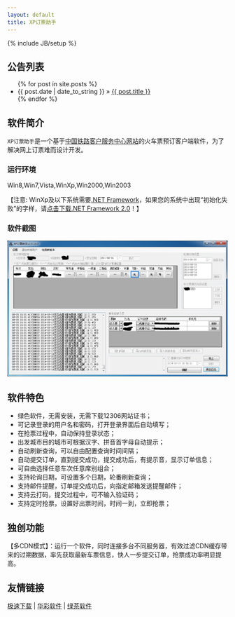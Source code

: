 ```yaml
---
layout: default
title: XP订票助手
---
```

{% include JB/setup %}

## 公告列表

<ul class="posts">
  {% for post in site.posts %}
    <li><span>{{ post.date | date_to_string }}</span> &raquo; <a href="{{ BASE_PATH }}{{ post.url }}">{{ post.title }}</a></li>
  {% endfor %}
</ul>

## 软件简介

`XP订票助手`是一个基于<a href="http://www.12306.cn/" target="_blank" title="中国铁路客户服务中心网站">中国铁路客户服务中心网站</a>的火车票预订客户端软件，为了解决网上订票难而设计开发。

### 运行环境

Win8,Win7,Vista,WinXp,Win2000,Win2003

【注意: WinXp及以下系统需要<a href="https://www.microsoft.com/zh-cn/download/details.aspx?id=1639" target="_blank">.NET Framework</a>，如果您的系统中出现“初始化失败”的字样，请<a href="http://download.microsoft.com/download/c/6/e/c6e88215-0178-4c6c-b5f3-158ff77b1f38/NetFx20SP2_x86.exe" target="_blank">点击下载.NET Framework 2.0</a>！】

### 软件截图

<img src="image/index_1.jpg" />

## 软件特色

- 绿色软件，无需安装，无需下载12306网站证书；
- 可记录登录的用户名和密码，打开登录界面后自动填写；
- 在抢票过程中，自动保持登录状态；
- 出发城市目的城市可根据汉字、拼音首字母自动提示；
- 自动刷新查询，可以自由配置查询时间间隔；
- 自动提交订单，直到提交成功，提交成功后，有提示音，显示订单信息；
- 可自由选择任意车次任意席别组合；
- 支持轮询日期，可设置多个日期，轮番刷新查询；
- 支持邮件提醒，订单提交成功后，向指定邮箱发送提醒邮件；
- 支持云打码，提交过程中，可不输入验证码；
- 支持定时抢票，设置好出票时间，时间一到，立即抢票；

## 独创功能

【多CDN模式】：运行一个软件，同时连接多台不同服务器，有效过滤CDN缓存带来的过期数据，率先获取最新车票信息，快人一步提交订单，抢票成功率明显提高。


## 友情链接

<a href='http://www.jisuxz.com/'>极速下载</a> | <a href='http://www.huacolor.com/'>华彩软件</a> | <a href='http://www.33lc.com/'>绿茶软件</a>